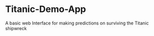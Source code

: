 # Titanic-Demo-App
A basic web Interface for making predictions on surviving the Titanic shipwreck 
